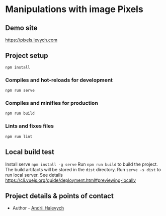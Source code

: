 # Manipulations with image Pixels

## Demo site
https://pixels.levych.com

## Project setup
```
npm install
```

### Compiles and hot-reloads for development
```
npm run serve
```

### Compiles and minifies for production
```
npm run build
```

### Lints and fixes files
```
npm run lint
```

## Local build test
Install serve
`npm install -g serve`
Run `npm run build` to build the project. The build artifacts will be stored in the `dist` directory.
Run `serve -s dist` to run local server.
See details https://cli.vuejs.org/guide/deployment.html#previewing-locally

## Project details & points of contact

- Author - [Andrii Halevych](https://www.linkedin.com/in/andrii-halevych-419a22211/)

